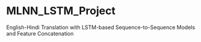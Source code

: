 # MLNN_LSTM_Project
English-Hindi Translation with LSTM-based Sequence-to-Sequence Models and Feature Concatenation   
